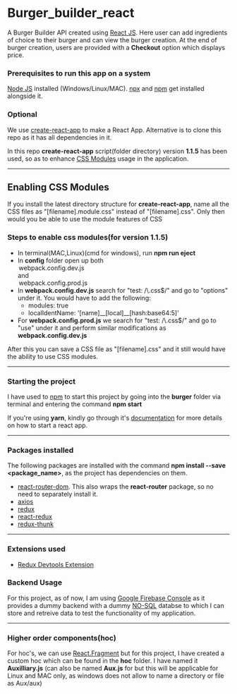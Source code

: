 # Burger_builder_react

A Burger Builder API created using [React JS](https://reactjs.org). Here user can add ingredients of choice to their burger and can view the burger creation. At the end of burger creation, users are provided with a **Checkout** option which displays price. 


### Prerequisites to run this app on a system

[Node JS](https://nodejs.org/en/) installed (Windows/Linux/MAC). [npx](https://www.npmjs.com/package/npx) and [npm](https://docs.npmjs.com/getting-started/) get installed alongside it.

### Optional

We use [create-react-app](https://github.com/facebook/create-react-app) to make a React App. Alternative is to clone this repo as it has all dependencies in it.


In this repo **create-react-app** script(folder directory) version **1.1.5** has been used, so as to enhance [CSS Modules](https://programmingwithmosh.com/react/css-modules-react/) usage in the application.
<hr>

## Enabling CSS Modules

If you install the latest directory structure for **create-react-app**, name all the CSS files as "[filename].module.css" instead of "[filename].css". Only then would you be able to use the module features of CSS

### Steps to enable css modules(for version 1.1.5)

<ul>
	<li>In terminal(MAC,Linux)(cmd for windows), run <b>npm run eject</b></li>
	<li>In <strong>config</strong> folder open up both <legend>webpack.config.dev.js</legend> and <legend>webpack.config.prod.js</legend></li>
	<li>
		In <b>webpack.config.dev.js</b> search for "test: /\.css$/" and go to "options" under it. You would have to add the following:
		<ul style="list-style-type:circle;">
			<li>modules: true</li>
			<li>localIdentName: '[name]__[local]__[hash:base64:5]'</li>
		</ul>
	</li>
	<li>For <b>webpack.config.prod.js</b> we search for "test: /\.css$/" and go to "use" under it and perform similar modifications as <b>webpack.config.dev.js</b></li>
</ul>


After this you can save a CSS file as "[filename].css" and it still would have the ability to use CSS modules.
<hr>


### Starting the project


I have used to [npm](https://docs.npmjs.com/getting-started/) to start this project by going into the **burger** folder via terminal and entering the command **npm start**


If you're using **yarn**, kindly go through it's [documentation](https://yarnpkg.com/lang/en/docs/) for more details on how to start a react app.
<hr>


### Packages installed

The following packages are installed with the command **npm install --save <package_name>**, as the project has dependencies on them.

<ul>
	<li><a href="https://reacttraining.com/react-router/web/guides/quick-start" target="_blank">react-router-dom</a>. This also wraps the <b>react-router</b> package, so no need to separately install it. </li>
	<li><a href="https://github.com/axios/axios" target="_blank">axios</a></li>
	<li><a href="https://redux.js.org/">redux</a></li>
	<li><a href="https://react-redux.js.org/">react-redux</a></li>
	<li><a href="https://github.com/reduxjs/redux-thunk">redux-thunk</a></li>
</ul>
<hr>

### Extensions used

<ul>
	<li><a href="https://github.com/zalmoxisus/redux-devtools-extension">Redux Devtools Extension</a></li>
</ul>

### Backend Usage

For this project, as of now, I am using [Google Firebase Console](https://firebase.google.com/?gclid=EAIaIQobChMIj9GWh4W85AIVSR0rCh16ygT4EAAYASAAEgJt2vD_BwE) as it provides a dummy backend with a dummy [NO-SQL](https://searchdatamanagement.techtarget.com/definition/NoSQL-Not-Only-SQL) databse to which I can store and retreive data to test the functionality of my application.
<hr>

### Higher order components(hoc)

For hoc's, we can use [React.Fragment](https://reactjs.org/docs/fragments.html) but for this project, I have created a custom hoc which can be found in the **hoc** folder. I have named it **Auxilliary.js** (can also be named **Aux.js** for but this will be applicable for Linux and MAC only, as windows does not allow to name a directory or file as Aux/aux) 